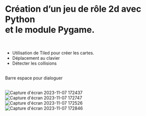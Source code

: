 # Création d’un jeu de rôle 2d avec Python <br/>et le module Pygame.
<br/>
</>

- Utilisation de Tiled pour créer les cartes.
- Déplacement au clavier
- Détecter les collisions



<br/>
Barre espace pour dialoguer
<br/>
<br/>


<!-- {:style="text-align:center;"} -->

![Capture d'écran 2023-11-07 172437](https://github.com/JlnPrr/JDR2D/assets/83329578/ab19d994-ac9e-4443-aa58-20013c267971)
![Capture d'écran 2023-11-07 172747](https://github.com/JlnPrr/JDR2D/assets/83329578/62c9bc3e-4531-4089-830d-5207a8fbe01d)
![Capture d'écran 2023-11-07 172526](https://github.com/JlnPrr/JDR2D/assets/83329578/87ac28b5-87ea-4154-a926-a0b873a7f135)
![Capture d'écran 2023-11-07 172846](https://github.com/JlnPrr/JDR2D/assets/83329578/8e778691-2cd1-4ae5-948f-8a74b0603ed4)

<br/>
